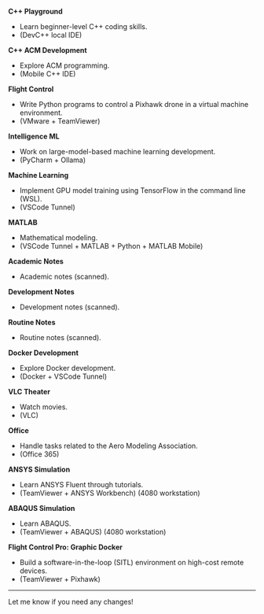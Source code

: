 **C++ Playground**

- Learn beginner-level C++ coding skills.
- (DevC++ local IDE)

**C++ ACM Development**

- Explore ACM programming.
- (Mobile C++ IDE)

**Flight Control**

- Write Python programs to control a Pixhawk drone in a virtual machine environment.
- (VMware + TeamViewer)

**Intelligence ML**

- Work on large-model-based machine learning development.
- (PyCharm + Ollama)

**Machine Learning**

- Implement GPU model training using TensorFlow in the command line (WSL).
- (VSCode Tunnel)

**MATLAB**

- Mathematical modeling.
- (VSCode Tunnel + MATLAB + Python + MATLAB Mobile)

**Academic Notes**

- Academic notes (scanned).

**Development Notes**

- Development notes (scanned).

**Routine Notes**

- Routine notes (scanned).

**Docker Development**

- Explore Docker development.
- (Docker + VSCode Tunnel)

**VLC Theater**

- Watch movies.
- (VLC)

**Office**

- Handle tasks related to the Aero Modeling Association.
- (Office 365)

**ANSYS Simulation**

- Learn ANSYS Fluent through tutorials.
- (TeamViewer + ANSYS Workbench) (4080 workstation)

**ABAQUS Simulation**

- Learn ABAQUS.
- (TeamViewer + ABAQUS) (4080 workstation)

**Flight Control Pro: Graphic Docker**

- Build a software-in-the-loop (SITL) environment on high-cost remote devices.
- (TeamViewer + Pixhawk)

---

Let me know if you need any changes!
